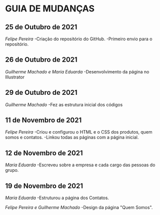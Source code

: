 # GUIA DE MUDANÇAS

## 25 de Outubro de 2021

_Felipe Pereira_
-Criação do repositório do GitHub.
-Primeiro envio para o repositório.

## 26 de Outubro de 2021

_Guilherme Machado e Maria Eduarda_
-Desenvolvimento da página no Illustrator

## 29 de Outubro de 2021

_Guilherme Machado_
-Fez as estrutura inicial dos códigos

## 11 de Novembro de 2021

_Felipe Pereira_
-Criou e configurou o HTML e o CSS dos produtos, quem somos e contatos.
-Linkou todas as páginas com a página inicial.
 
 ## 12 de Novembro de 2021
  
_Maria Eduarda_
-Escreveu sobre a empresa e cada cargo das pessoas do grupo.

## 19 de Novembro de 2021

_Maria Eduarda_
-Estruturou a página dos Contatos.

_Felipe Pereira e Guilherme Machado_
-Design da página "Quem Somos".